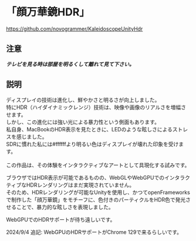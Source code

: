 # 「顔万華鏡HDR」

https://github.com/novogrammer/KaleidoscopeUnityHdr

## 注意

***テレビを見る時は部屋を明るくして離れて見て下さい。***


## 説明

ディスプレイの技術は進化し、鮮やかさと明るさが向上しました。<br>
特にHDR（ハイダイナミックレンジ）技術は、映像や画像のリアルさを増幅させます。<br>
しかし、この進化には強い光による暴力性という側面もあります。<br>
私自身、MacBookのHDR表示を見たときに、LEDのような眩しさによるストレスを感じました。<br>
SDRに慣れた私には#ffffffより明るい色はディスプレイが壊れた印象を受けます。<br>
<br>
この作品は、その体験をインタラクティブなアートとして具現化する試みです。

ブラウザではHDR表示が可能であるものの、WebGLやWebGPUでのインタラクティブなHDRレンダリングはまだ実現されていません。<br>
そのため、HDRレンダリングが可能なUnityを使用し、かつてopenFrameworksで制作した「顔万華鏡」をモチーフに、色付きのパーティクルをHDR色で発光させることで、暴力的な眩しさを表現しました。

WebGPUでのHDRサポートが待ち遠しいです。

2024/9/4 追記:
WebGPUのHDRサポートがChrome 129で来るらしいです。
